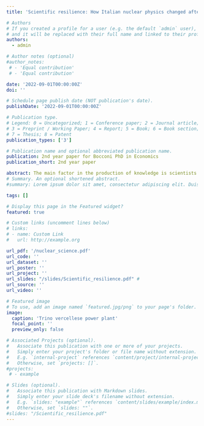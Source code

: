 ```yaml
---
title: 'Scientific resilience: How Italian nuclear physics changed after the Chernobyl disaster'

# Authors
# If you created a profile for a user (e.g. the default `admin` user), write the username (folder name) here
# and it will be replaced with their full name and linked to their profile.
authors:
  - admin

# Author notes (optional)
#author_notes:
 # - 'Equal contribution'
 # - 'Equal contribution'

date: '2022-09-01T00:00:00Z'
doi: ''

# Schedule page publish date (NOT publication's date).
publishDate: '2022-09-01T00:00:00Z'

# Publication type.
# Legend: 0 = Uncategorized; 1 = Conference paper; 2 = Journal article;
# 3 = Preprint / Working Paper; 4 = Report; 5 = Book; 6 = Book section;
# 7 = Thesis; 8 = Patent
publication_types: ['3']

# Publication name and optional abbreviated publication name.
publication: 2nd year paper for Bocconi PhD in Economics
publication_short: 2nd year paper

abstract: The main factor in the production of knowledge is scientists’ human capital. I study how flexible it is, trying to understand if researchers can bring valuable contributions to innovation out of their main field of studies. I focus on the careers of Italian nuclear scientists before and after the Chernobyl disaster of 1986. The following year in Italy a referendum stopped the production of nuclear energy, and strongly reduced fundings to research in that field. Using Microsoft Academic Graph, I show that nuclear fission scientists were not able to relocate outside their main field. After Chernobyl, the amount of Italian papers published in nuclear fission decreased by 50%. Researchers who had already published in fission experienced a reduction of 25% in their citations, and 10% in published papers. Compared to other physicists, they neither moved more frequently, nor contributed permanently to more new fields.
# Summary. An optional shortened abstract.
#summary: Lorem ipsum dolor sit amet, consectetur adipiscing elit. Duis posuere tellus ac convallis placerat. Proin tincidunt magna sed ex sollicitudin condimentum.

tags: []

# Display this page in the Featured widget?
featured: true

# Custom links (uncomment lines below)
# links:
# - name: Custom Link
#   url: http://example.org

url_pdf: '/nuclear_science.pdf'
url_code: ''
url_dataset: ''
url_poster: ''
url_project: ''
url_slides: "/slides/Scientific_resilience.pdf" #
url_source: ''
url_video: ''

# Featured image
# To use, add an image named `featured.jpg/png` to your page's folder.
image:
  caption: 'Trino vercellese power plant'
  focal_point: ''
  preview_only: false

# Associated Projects (optional).
#   Associate this publication with one or more of your projects.
#   Simply enter your project's folder or file name without extension.
#   E.g. `internal-project` references `content/project/internal-project/index.md`.
#   Otherwise, set `projects: []`.
#projects:
 # - example

# Slides (optional).
#   Associate this publication with Markdown slides.
#   Simply enter your slide deck's filename without extension.
#   E.g. `slides: "example"` references `content/slides/example/index.md`.
#   Otherwise, set `slides: ""`.
#slides: "/Scientific_resilience.pdf"
---
```


<!-- {{% callout note %}}
Click the _Cite_ button above to demo the feature to enable visitors to import publication metadata into their reference management software.
{{% /callout %}}

{{% callout note %}}
Create your slides in Markdown - click the _Slides_ button to check out the example.
{{% /callout %}}

Supplementary notes can be added here, including [code, math, and images](https://wowchemy.com/docs/writing-markdown-latex/). --!>
